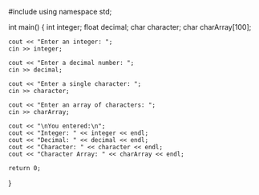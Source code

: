#include <iostream>
using namespace std;

int main() {
    int integer;
    float decimal;
    char character;
    char charArray[100];

    cout << "Enter an integer: ";
    cin >> integer;

    cout << "Enter a decimal number: ";
    cin >> decimal;

    cout << "Enter a single character: ";
    cin >> character;

    cout << "Enter an array of characters: ";
    cin >> charArray;

    cout << "\nYou entered:\n";
    cout << "Integer: " << integer << endl;
    cout << "Decimal: " << decimal << endl;
    cout << "Character: " << character << endl;
    cout << "Character Array: " << charArray << endl;

    return 0;
}
